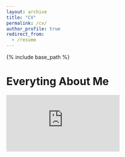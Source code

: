 ```yaml
---
layout: archive
title: "CV"
permalink: /cv/
author_profile: true
redirect_from:
  - /resume
---
```


{% include base_path %}

Everyting About Me
======
<embed src="https://senolatac.github.io/files/paper1.pdf" type="application/pdf" />
